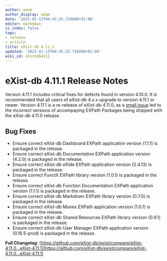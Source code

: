 ```yaml
---
author: adam
author_display: adam
date: '2023-01-13T04:45:25.726000+01:00'
editor: markdown
is_index: false
tags:
- release
- article
title: eXist-db 4.11.1
updated: '2023-01-13T04:45:25.726000+01:00'
wiki_id: eXistdb4111
---
```


# eXist-db 4.11.1 Release Notes

Version 4.11.1 includes critical fixes for defects found in version 4.10.0. It is recommended that all users of eXist-db 4.x.x upgrade to version 4.11.1 or newer. Version 4.11.1 is a re-release of eXist-db 4.11.0, as a [small issue](https://github.com/eXist-db/public-repo/issues/84) led to the incorrect versions of accompaying EXPath Packages being shipped with the eXist-db 4.11.0 release.

## Bug Fixes
* Ensure correct eXist-db Dashboard EXPath application version (1.1.1) is packaged in the release.
* Ensure correct eXist-db Documentation EXPath application version (4.2.0) is packaged in the release.
* Ensure correct eXist-db eXide EXPath application version (2.4.13) is packaged in the release.
* Ensure correct FunctX EXPath library version (1.0.1) is packaged in the release.
* Ensure correct eXist-db Function Documentation EXPath application version (1.1.1) is packaged in the release.
* Ensure correct eXist-db Markdown EXPath library version (0.7.0) is packaged in the release.
* Ensure correct eXist-db Monex EXPath application version (1.0.1) is packaged in the release.
* Ensure correct eXist-db Shared Resources EXPath library version (0.9.1) is packaged in the release.
* Ensure correct eXist-db User Manager EXPath application version (0.16.5-prod) is packaged in the release.

**Full Changelog**: [https://github.com/eXist-db/exist/compare/eXist-4.11.0...eXist-4.11.1](https://github.com/eXist-db/exist/compare/eXist-4.11.0...eXist-4.11.1)

